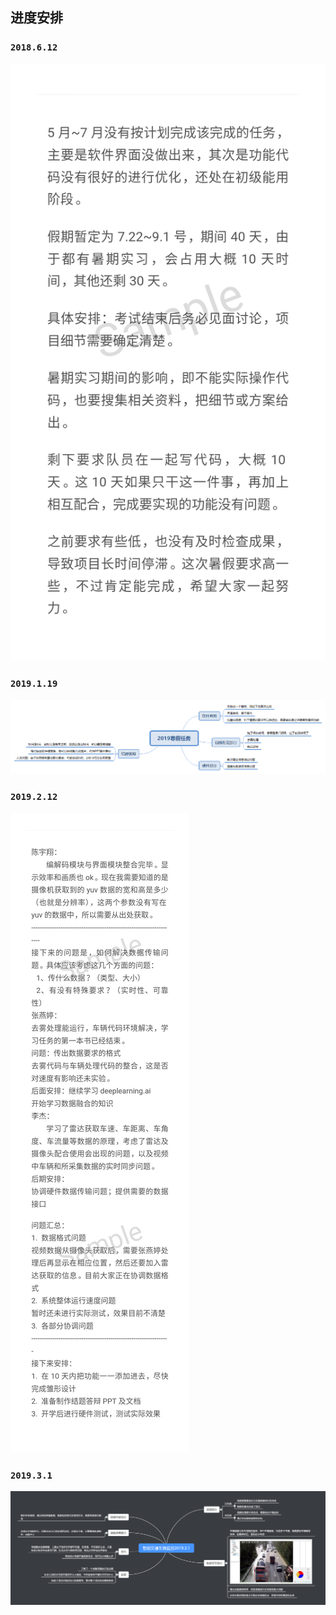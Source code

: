 ## 进度安排

### `2018.6.12`

![](./2018.6.12.png)

### `2019.1.19`

![](./2019寒假任务.png)

### `2019.2.12`

![](./2019.2.12.png)

### `2019.3.1`

![](./智能交通车辆监控2019.3.1.png)

